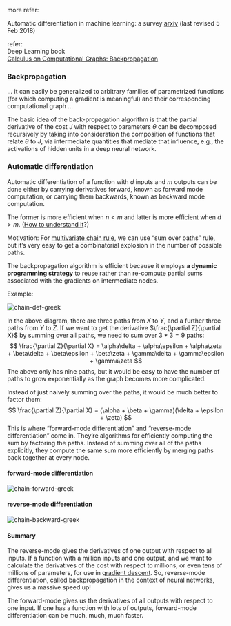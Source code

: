more refer:

Automatic differentiation in machine learning: a survey [arxiv](https://arxiv.org/abs/1502.05767) (last revised 5 Feb 2018)

refer: <br>Deep Learning book<br>[Calculus on Computational Graphs: Backpropagation](http://colah.github.io/posts/2015-08-Backprop/)



### Backpropagation

... it can easily be generalized to arbitrary families of parametrized functions (for which computing a gradient is meaningful) and their corresponding computational graph ...

The basic idea of the back-propagation algorithm is that the partial derivative of the cost $J$ with respect to parameters $\theta$ can be decomposed recursively by taking into consideration the composition of functions that relate $\theta$ to $J​$, via intermediate quantities that mediate that influence, e.g., the activations of hidden units in a deep neural network.

### Automatic differentiation 

Automatic differentiation of a function with $d$ inputs and $m$ outputs can be done either by carrying derivatives forward, known as forward mode computation, or carrying them backwards, known as backward mode computation. 

The former is more efficient when $n < m$ and latter is more efficient when $d > m$. (<u>How to understand it</u>?)



Motivation: For [multivariate chain rule](https://en.wikipedia.org/wiki/Chain_rule#Higher_dimensions),  we can use “sum over paths” rule, but it’s very easy to get a combinatorial explosion in the number of possible paths.

The backpropagation algorithm is efficient because it employs **a dynamic programming strategy** to reuse rather than re-compute partial sums associated with the gradients on intermediate nodes.

Example:

![chain-def-greek](https://github.com/bifeng/daily_book_notes/raw/master/resource/chain-def-greek.png)

In the above diagram, there are three paths from $X​$ to $Y​$, and a further three paths from $Y​$ to $Z​$. If we want to get the derivative $\frac{\partial Z}{\partial X}​$ by summing over all paths, we need to sum over $3 * 3 = 9​$ paths:
$$
\frac{\partial Z}{\partial X} = \alpha\delta + \alpha\epsilon + \alpha\zeta + \beta\delta + \beta\epsilon + \beta\zeta + \gamma\delta + \gamma\epsilon + \gamma\zeta
$$
The above only has nine paths, but it would be easy to have the number of paths to grow exponentially as the graph becomes more complicated.

Instead of just naively summing over the paths, it would be much better to factor them:
$$
\frac{\partial Z}{\partial X} = (\alpha + \beta + \gamma)(\delta + \epsilon + \zeta)
$$
This is where “forward-mode differentiation” and “reverse-mode differentiation” come in. They’re algorithms for efficiently computing the sum by factoring the paths. Instead of summing over all of the paths explicitly, they compute the same sum more efficiently by merging paths back together at every node.

#### forward-mode differentiation

![chain-forward-greek](https://github.com/bifeng/daily_book_notes/raw/master/resource/chain-forward-greek.png)



#### reverse-mode differentiation

![chain-backward-greek](https://github.com/bifeng/daily_book_notes/raw/master/resource/chain-backward-greek.png)



#### Summary

The reverse-mode gives the derivatives of one output with respect to all inputs. If a function with a million inputs and one output, and we want to calculate the derivatives of the cost with respect to millions, or even tens of millions of parameters, for use in [gradient descent](https://en.wikipedia.org/wiki/Gradient_descent). So, reverse-mode differentiation, called backpropagation in the context of neural networks, gives us a massive speed up!

The forward-mode gives us the derivatives of all outputs with respect to one input. If one has a function with lots of outputs, forward-mode differentiation can be much, much, much faster.






